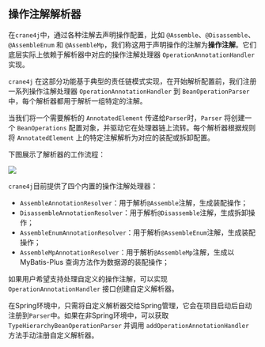 ## 操作注解解析器

在`crane4j`中，通过各种注解去声明操作配置，比如 `@Assemble`、`@Disassemble`、`@AssembleEnum` 和 `@AssembleMp`，我们称这用于声明操作的注解为**操作注解**。它们底层实际上依赖于解析器中对应的操作注解处理器 `OperationAnnotationHandler` 实现。

`crane4j` 在这部分功能基于典型的责任链模式实现，在开始解析配置前，我们注册一系列操作注解处理器 `OperationAnnotationHandler` 到 `BeanOperationParser` 中，每个解析器都用于解析一组特定的注解。

当我们将一个需要解析的 `AnnotatedElement` 传递给`Parser`时，`Parser` 将创建一个 `BeanOperations` 配置对象，并驱动它在处理器链上流转。每个解析器根据规则将 `AnnotatedElement` 上的特定注解解析为对应的装配或拆卸配置。

下图展示了解析器的工作流程：

![](http://img.xiajibagao.top/%E6%97%A0%E6%A0%87%E9%A2%98-2023-06-04-1303.png)

`crane4j`目前提供了四个内置的操作注解处理器：

- `AssembleAnnotationResolver`：用于解析`@Assemble`注解，生成装配操作；
- `DisassembleAnnotationResolver`：用于解析`@Disassemble`注解，生成拆卸操作；
- `AssembleEnumAnnotationResolver`：用于解析`@AssembleEnum`注解，生成装配操作；
- `AssembleMpAnnotationResolver`：用于解析`@AssembleMp`注解，生成以 MyBatis-Plus 查询方法作为数据源的装配操作；

如果用户希望支持处理自定义的操作注解，可以实现 `OperationAnnotationHandler` 接口创建自定义解析器。

在Spring环境中，只需将自定义解析器交给Spring管理，它会在项目启动后自动注册到`Parser`中。如果在非Spring环境中，可以获取`TypeHierarchyBeanOperationParser` 并调用 `addOperationAnnotationHandler` 方法手动注册自定义解析器。
